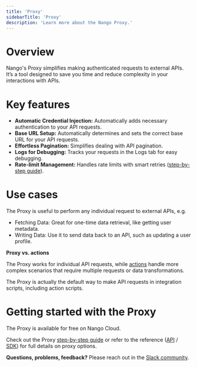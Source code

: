 ```yaml
---
title: 'Proxy'
sidebarTitle: 'Proxy'
description: 'Learn more about the Nango Proxy.'
---
```


# Overview

Nango's Proxy simplifies making authenticated requests to external APIs. It’s a tool designed to save you time and reduce complexity in your interactions with APIs.

# Key features

- **Automatic Credential Injection:** Automatically adds necessary authentication to your API requests.
- **Base URL Setup:** Automatically determines and sets the correct base URL for your API requests.
- **Effortless Pagination:** Simplifies dealing with API pagination.
- **Logs for Debugging:** Tracks your requests in the Logs tab for easy debugging.
- **Rate-limit Management:** Handles rate limits with smart retries ([step-by-step guide](/customize/guides/advanced/handle-rate-limits)).

# Use cases

The Proxy is useful to perform any individual request to external APIs, e.g.

- Fetching Data: Great for one-time data retrieval, like getting user metadata.
- Writing Data: Use it to send data back to an API, such as updating a user profile.

**Proxy vs. actions**

The Proxy works for individual API requests, while [actions](/understand/concepts/actions) handle more complex scenarios that require multiple requests or data transformations.


The Proxy is actually the default way to make API requests in integration scripts, including action scripts.


# Getting started with the Proxy


The Proxy is available for free on Nango Cloud.


Check out the Proxy [step-by-step guide](/integrate/guides/proxy-requests-to-an-api) or refer to the reference ([API](/reference/api/proxy/get) / [SDK](/reference/sdks/node#proxy)) for full details on proxy options.


**Questions, problems, feedback?** Please reach out in the [Slack community](https://nango.dev/slack).

